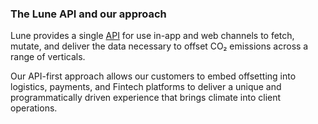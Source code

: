 ### The Lune API and our approach

Lune provides a single [API](/api/quickstart) for use in-app and web channels to fetch, mutate, and deliver the data necessary to offset CO₂ emissions across a range of verticals.

Our API-first approach allows our customers to embed offsetting into logistics, payments, and Fintech platforms to deliver a unique and programmatically driven experience that brings climate into client operations.
